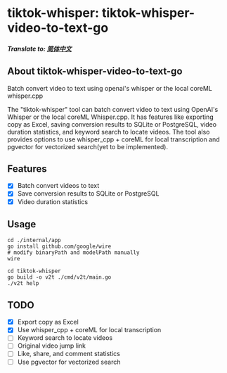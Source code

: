 # tiktok-whisper: tiktok-whisper-video-to-text-go

##### Translate to: [简体中文](README_zh.md)

## About tiktok-whisper-video-to-text-go
Batch convert video to text using openai's whisper or the local coreML whisper.cpp

The "tiktok-whisper" tool can batch convert video to text using OpenAI's Whisper or the local coreML Whisper.cpp. It has features like exporting copy as Excel, saving conversion results to SQLite or PostgreSQL, video duration statistics, and keyword search to locate videos. The tool also provides options to use whisper_cpp + coreML for local transcription and pgvector for vectorized search(yet to be implemented).

## Features
- [x] Batch convert videos to text
- [x] Save conversion results to SQLite or PostgreSQL
- [x] Video duration statistics

## Usage

```shell
cd ./internal/app
go install github.com/google/wire
# modify binaryPath and modelPath manually
wire

cd tiktok-whisper
go build -o v2t ./cmd/v2t/main.go
./v2t help
```

## TODO
- [x] Export copy as Excel
- [x] Use whisper_cpp + coreML for local transcription
- [ ] Keyword search to locate videos
- [ ] Original video jump link
- [ ] Like, share, and comment statistics
- [ ] Use pgvector for vectorized search
